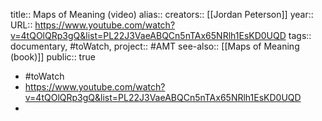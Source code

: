 title:: Maps of Meaning (video)
alias::
creators:: [[Jordan Peterson]]
year::
URL:: https://www.youtube.com/watch?v=4tQOlQRp3gQ&list=PL22J3VaeABQCn5nTAx65NRlh1EsKD0UQD
tags:: documentary, #toWatch,
project:: #AMT
see-also:: [[Maps of Meaning (book)]] 
public:: true

- #toWatch
- https://www.youtube.com/watch?v=4tQOlQRp3gQ&list=PL22J3VaeABQCn5nTAx65NRlh1EsKD0UQD
-
